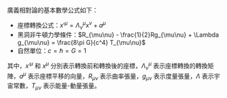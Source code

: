 廣義相對論的基本數學公式如下：

* 座標轉換公式：$x'^\mu = \Lambda^\mu_\nu x^\nu + a^\mu$
* 黑洞非牛頓力學條件：$R_{\mu\nu} - \frac{1}{2}Rg_{\mu\nu} + \Lambda g_{\mu\nu} = \frac{8\pi G}{c^4} T_{\mu\nu}$
* 自然單位：$c = \hbar = G = 1$

其中，$x'^\mu$ 和 $x^\mu$ 分別表示轉換前和轉換後的座標，$\Lambda^\mu_\nu$ 表示座標轉換的轉換矩陣，$a^\mu$ 表示座標平移的向量，$R_{\mu\nu}$ 表示曲率張量，$g_{\mu\nu}$ 表示度量張量，$\Lambda$ 表示宇宙常數，$T_{\mu\nu}$ 表示能量-動量張量。